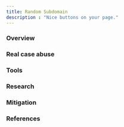 ```yaml
---
title: Random Subdomain
description : "Nice buttons on your page."
---
```



### Overview <a id="chapter-1"></a>

### Real case abuse<a id="chapter-2"></a>

### Tools <a id="chapter-3"></a>

### Research <a id="chapter-4"></a>

### Mitigation <a id="chapter-5"></a>

### References <a id="chapter-6"></a>
